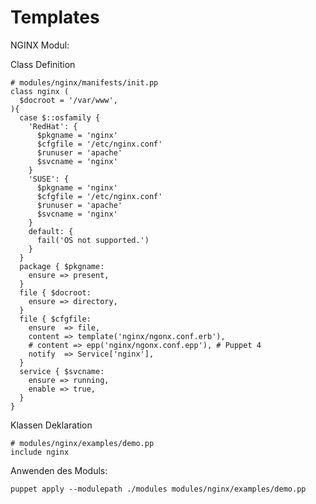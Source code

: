 # Templates


NGINX Modul:

Class Definition

    # modules/nginx/manifests/init.pp
    class nginx (
      $docroot = '/var/www',
    ){
      case $::osfamily {
        'RedHat': {
          $pkgname = 'nginx'
          $cfgfile = '/etc/nginx.conf'
          $runuser = 'apache'
          $svcname = 'nginx'
        }
        'SUSE': {
          $pkgname = 'nginx'
          $cfgfile = '/etc/nginx.conf'
          $runuser = 'apache'
          $svcname = 'nginx'
        }
        default: {
          fail('OS not supported.')
        }
      }
      package { $pkgname:
        ensure => present,
      }
      file { $docroot:
        ensure => directory,
      }
      file { $cfgfile:
        ensure  => file,
        content => template('nginx/ngonx.conf.erb'),
        # content => epp('nginx/ngonx.conf.epp'), # Puppet 4
        notify  => Service['nginx'],
      }
      service { $svcname:
        ensure => running,
        enable => true,
      }
    }

Klassen Deklaration

    # modules/nginx/examples/demo.pp
    include nginx

Anwenden des Moduls:

    puppet apply --modulepath ./modules modules/nginx/examples/demo.pp

